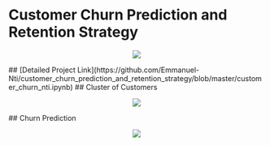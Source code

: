 # Customer Churn Prediction and Retention Strategy
<p align ="center">
   <img src = "./customer churn.png">
 </p>
## [Detailed Project Link](https://github.com/Emmanuel-Nti/customer_churn_prediction_and_retention_strategy/blob/master/customer_churn_nti.ipynb)
## Cluster of Customers
<p align ="center">
   <img src = "./clusters.PNG">
 </p>
 ## Churn Prediction 
 <p align ="center">
   <img src = "./cummulative gains.PNG">
 </p>
